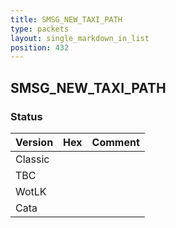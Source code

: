 ```yaml
---
title: SMSG_NEW_TAXI_PATH
type: packets
layout: single_markdown_in_list
position: 432
---
```


## SMSG_NEW_TAXI_PATH

### Status

Version | Hex | Comment
---------- | ---------- | ---------- 
Classic |  |  
TBC |  |  
WotLK |  |  
Cata |  |  
